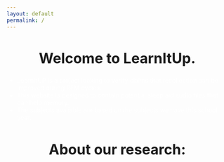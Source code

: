 ```yaml
---
layout: default
permalink: /
---
```

<style>
  h1 {
    text-align: center;
    font-size: xx-large;
  }
  ul {
    color: #ffffff;
  }
</style>
<div class="home">

  <b><h1 class="page-heading">Welcome to LearnItUp.</h1></b>
  <ul>
  <li>LearnItUP is a project looking to verify claims that recollection can be improved during REM cycles.</li>
  <li>This website is designed to contain potential sleep aid audio files that can help memory.</li>
  <li>The subjects avaliable are based on the subjects we have this school year.</li>
</ul>
<h1 class="page-heading">About our research:</h1>
